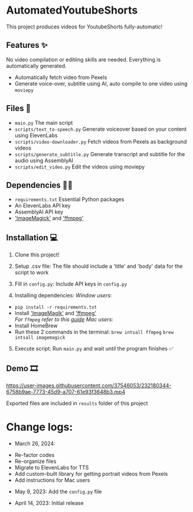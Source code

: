 # AutomatedYoutubeShorts

This project produces videos for YoutubeShorts fully-automatic!

## Features ✨
No video compilation or editiing skills are needed. Everything is automatically generated. 

- Automatically fetch video from Pexels
- Generate voice-over, subtitle using AI, auto compile to one video using `moviepy`

## Files 💾

- `main.py` The main script
- `scripts/text_to-speech.py` Generate voiceover based on your content using ElevenLabs
- `scripts/video-downloader.py` Fetch videos from Pexels as background videos
- `scripts/generate_subtitle.py` Generate transcript and subtitle for the audio using AssemblyAI
- `scripts/edit_video.py` Edit the videos using moviepy 

## Dependencies 👨‍💻

- `requirements.txt` Essential Python packages
- An ElevenLabs API key
- AssemblyAI API key
- ['ImageMagick'](https://imagemagick.org/script/download.php) and ['ffmpeg'](https://www.ffmpeg.org/download.html)

## Installation 💻
1. Clone this project!

2. Setup .csv file: 
The file should include a 'title' and 'body' data for the script to work

3. Fill in `config.py`:
Include API keys in `config.py`

4. Installing dependencies:
*Window users*:
- `pip install -r requirements.txt`
- Install ['ImageMagik'](https://imagemagick.org/script/download.php) and ['ffmpeg'](https://www.ffmpeg.org/download.html)  
*For `ffmpeg` refer to this [guide](https://phoenixnap.com/kb/ffmpeg-windows)*
*Mac users*:
- Install HomeBrew
- Run these 2 commands in the terminal:
`brew intsall ffmpeg`
`brew intsall imagemagick`

5. Execute script: 
Run `main.py` and wait until the program finishes ✅

## Demo 🎞

https://user-images.githubusercontent.com/37546053/232180344-6758b9ae-7773-45d9-a707-61e93f3648b3.mp4


Exported files are included in `results` folder of this project


# Change logs:
* March 26, 2024: 
- Re-factor codes
- Re-organize files
- Migrate to ElevenLabs for TTS
- Add custom-built library for getting portrait videos from Pexels
- Add instructions for Mac users

* May 9, 2023: Add the `config.py` file

* April 14, 2023: Initial release
